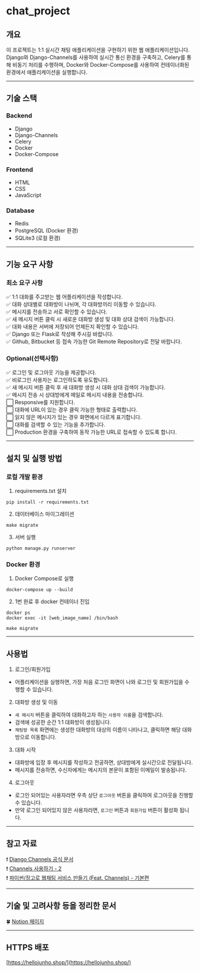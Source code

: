 # chat_project

## 개요
이 프로젝트는 1:1 실시간 채팅 애플리케이션을 구현하기 위한 웹 애플리케이션입니다.  
Django와 Django-Channels를 사용하여 실시간 통신 환경을 구축하고, Celery를 통해 비동기 처리를 수행하며, Docker와 Docker-Compose를 사용하여 컨테이너화된 환경에서 애플리케이션을 실행합니다.  

<hr>

## 기술 스택

### Backend
- Django
- Django-Channels
- Celery
- Docker
- Docker-Compose

### Frontend
- HTML
- CSS
- JavaScript

### Database
- Redis
- PostgreSQL (Docker 환경)
- SQLite3 (로컬 환경)

<hr>

## 기능 요구 사항

### 최소 요구 사항
✅ 1:1 대화를 주고받는 웹 어플리케이션을 작성합니다.  
✅ 대화 상대별로 대화방이 나뉘며, 각 대화방끼리 이동할 수 있습니다.  
✅ 메시지를 전송하고 서로 확인할 수 있습니다.  
✅ 새 메시지 버튼 클릭 시 새로운 대화방 생성 및 대화 상대 검색이 가능합니다.  
✅ 대화 내용은 서버에 저장되어 언제든지 확인할 수 있습니다.  
✅ Django 또는 Flask로 작성해 주시길 바랍니다.  
✅ Github, Bitbucket 등 접속 가능한 Git Remote Repository로 전달 바랍니다.

### Optional(선택사항)
✅ 로그인 및 로그아웃 기능을 제공합니다.  
✅ 비로그인 사용자는 로그인하도록 유도합니다.  
✅ 새 메시지 버튼 클릭 후 새 대화방 생성 시 대화 상대 검색이 가능합니다.  
✅ 메시지 전송 시 상대방에게 메일로 메시지 내용을 전송합니다.  
⬜️ Responsive를 지원합니다.  
⬜️ 대화에 URL이 있는 경우 클릭 가능한 형태로 출력합니다.  
⬜️ 읽지 않은 메시지가 있는 경우 화면에서 다르게 표기합니다.  
⬜️ 대화를 검색할 수 있는 기능을 추가합니다.  
⬜️ Production 환경을 구축하여 동작 가능한 URL로 접속할 수 있도록 합니다.  

<hr>

## 설치 및 실행 방법

### 로컬 개발 환경
1. requirements.txt 설치
```
pip install -r requirements.txt
```

2. 데이터베이스 마이그레이션
```
make migrate
```

3. 서버 실행
```
python manage.py runserver
```

### Docker 환경
1. Docker Compose로 실행
```
docker-compose up --build
```

2. 1번 완료 후 docker 컨테이너 진입
```
docker ps
docker exec -it [web_image_name] /bin/bash
```
```
make migrate
```

<hr>

## 사용법
1. 로그인/회원가입
- 어플리케이션을 실행하면, 가장 처음 로그인 화면이 나와 로그인 및 회원가입을 수행할 수 있습니다.  

2. 대화방 생성 및 이동
- `새 메시지` 버튼을 클릭하여 대화하고자 하는 `사용자 이름`을 검색합니다.  
- 검색에 성공한 순간 1:1 대화방이 생성됩니다.
- `채팅방 목록` 화면에는 생성한 대화방의 대상의 이름이 나타나고, 클릭하면 해당 대화방으로 이동합니다.

3. 대화 시작
- 대화방에 입장 후 메시지를 작성하고 전공하면, 상대방에게 실시간으로 전달됩니다.  
- 메시지를 전송하면, 수신자에게는 메시지의 본문이 포함된 이메일이 발송됩니다.  

4. 로그아웃
- 로그인 되어있는 사용자라면 우측 상단 `로그아웃` 버튼을 클릭하여 로그아웃을 진행할 수 있습니다.  
- 만약 로그인 되어있지 않은 사용자라면, `로그인` 버튼과 `회원가입` 버튼이 활성화 됩니다.  

<hr>

## 참고 자료
❗️ [Django Channels 공식 문서](https://channels.readthedocs.io/en/latest/)  
❗️ [Channels 사용하기 - 2](https://oraange.tistory.com/23)  
❗️ [파이썬/장고로 웹채팅 서비스 만들기 (Feat. Channels) - 기본편](https://www.inflearn.com/course/%ED%8C%8C%EC%9D%B4%EC%8D%AC-%EC%9E%A5%EA%B3%A0-%EC%9B%B9%EC%B1%84%ED%8C%85-%EC%B1%84%EB%84%90%EC%8A%A4-%EA%B8%B0%EB%B3%B8/dashboard)  
<hr>

## 기술 및 고려사항 등을 정리한 문서
🍀 [Notion 페이지](https://rose-catshark-09a.notion.site/7e65435b400d4acc86170a85eb177063)

<hr>

## HTTPS 배포
[https://hellojunho.shop/](https://hellojunho.shop/)
